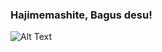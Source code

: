 ### Hajimemashite, Bagus desu!

![Alt Text](https://images6.alphacoders.com/701/thumb-1920-701084.png)